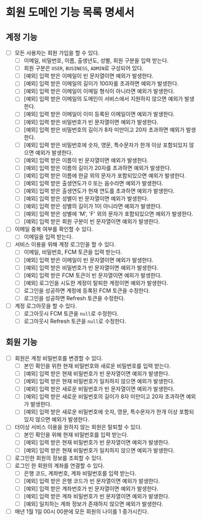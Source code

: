 # 회원 도메인 기능 목록 명세서

## 계정 기능

- [ ] 모든 사용자는 회원 가입을 할 수 있다.
  - [ ] 이메일, 비밀번호, 이름, 출생년도, 성별, 회원 구분을 입력 받는다.
  - [ ] 회원 구분은 `USER`, `BUSINESS`, `ADMIN`로 구성되어 있다.
  - [ ] [예외] 입력 받은 이메일이 빈 문자열이면 예외가 발생한다.
  - [ ] [예외] 입력 받은 이메일의 길이가 100자를 초과하면 예외가 발생한다.
  - [ ] [예외] 입력 받은 이메일이 이메일 형식이 아니라면 예외가 발생한다.
  - [ ] [예외] 입력 받은 이메일의 도메인이 서비스에서 지원하지 않으면 예외가 발생한다.
  - [ ] [예외] 입력 받은 이메일이 이미 등록된 이메일이면 예외가 발생한다.
  - [ ] [예외] 입력 받은 비밀번호가 빈 문자열이면 예외가 발생한다.
  - [ ] [예외] 입력 받은 비밀번호의 길이가 8자 미만이고 20자 초과하면 예외가 발생한다.
  - [ ] [예외] 입력 받은 비밀번호에 숫자, 영문, 특수문자가 한개 이상 포함되있지 않으면 예외가 발생한다.
  - [ ] [예외] 입력 받은 이름이 빈 문자열이면 예외가 발생한다.
  - [ ] [예외] 입력 받은 이름의 길이가 20자를 초과하면 예외가 발생한다.
  - [ ] [예외] 입력 받은 이름에 한글 외의 문자가 포함되있으면 예외가 발생한다.
  - [ ] [예외] 입력 받은 출생연도가 0 또는 음수라면 예외가 발생한다.
  - [ ] [예외] 입력 받은 출생연도가 현재 연도를 초과하면 예외가 발생한다.
  - [ ] [예외] 입력 받은 성별이 빈 문자열이면 예외가 발생한다.
  - [ ] [예외] 입력 받은 성별의 길이가 1이 아니라면 예외가 발생한다.
  - [ ] [예외] 입력 받은 성별에 'M', 'F' 외의 문자가 포함되있으면 예외가 발생한다.
  - [ ] [예외] 입력 받은 회원 구분이 빈 문자열이면 예외가 발생한다.

- [ ] 이메일 중복 여부를 확인할 수 있다.
  - [ ] 이메일을 입력 받는다.

- [ ] 서비스 이용을 위해 계정 로그인을 할 수 있다.
  - [ ] 이메일, 비밀번호, FCM 토큰을 입력 받는다.
  - [ ] [예외] 입력 받은 이메일이 빈 문자열이면 예외가 발생한다.
  - [ ] [예외] 입력 받은 비밀번호가 빈 문자열이면 예외가 발생한다.
  - [ ] [예외] 입력 받은 FCM 토큰이 빈 문자열이면 예외가 발생한다.
  - [ ] [예외] 로그인을 시도한 계정이 탈퇴한 계정이면 예외가 발생한다.
  - [ ] 로그인을 성공하면 계정에 등록된 FCM 토큰을 수정한다.
  - [ ] 로그인을 성공하면 Refresh 토큰을 수정한다.
- [ ] 계정 로그아웃을 할 수 있다.
  - [ ] 로그아웃시 FCM 토큰을 `null`로 수정한다.
  - [ ] 로그아웃시 Refresh 토큰을 `null`로 수정한다.

## 회원 기능

- [ ] 회원은 계정 비밀번호를 변경할 수 있다.
  - [ ] 본인 확인을 위한 현재 비밀번호와 새로운 비밀번호를 입력 받는다.
  - [ ] [예외] 입력 받은 현재 비밀번호가 빈 문자열이면 예외가 발생한다.
  - [ ] [예외] 입력 받은 현재 비밀번호가 일치하지 않으면 예외가 발생한다.
  - [ ] [예외] 입력 받은 새로운 비밀번호가 빈 문자열이면 예외가 발생한다.
  - [ ] [예외] 입력 받은 새로운 비밀번호의 길이가 8자 미만이고 20자 초과하면 예외가 발생한다.
  - [ ] [예외] 입력 받은 새로운 비밀번호에 숫자, 영문, 특수문자가 한개 이상 포함되있지 않으면 예외가 발생한다.
- [ ] 더이상 서비스 이용을 원하지 않는 회원은 탈퇴할 수 있다.
  - [ ] 본인 확인을 위해 현재 비밀번호를 입력 받는다.
  - [ ] [예외] 입력 받은 현재 비밀번호가 빈 문자열이면 예외가 발생한다.
  - [ ] [예외] 입력 받은 현재 비밀번호가 일치하지 않으면 예외가 발생한다.
- [ ] 로그인한 회원의 정보를 조회할 수 있다.
- [ ] 로그인 한 회원의 계좌를 연결할 수 있다.
  - [ ] 은행 코드, 계좌번호, 계좌 비밀번호를 입력 받는다.
  - [ ] [예외] 입력 받은 은행 코드가 빈 문자열이면 예외가 발생한다.
  - [ ] [예외] 입력 받은 계좌번호가 빈 문자열이면 예외가 발생한다.
  - [ ] [예외] 입력 받은 계좌 비밀번호가 빈 문자열이면 예외가 발생한다.
  - [ ] [예외] 일치하는 계좌 정보가 존재하지 않으면 예외가 발생한다.
- [ ] 매년 1월 1일 00시 00분에 모든 회원의 나이를 1 증가시킨다.
